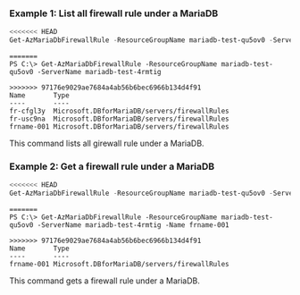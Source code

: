 ### Example 1: List all firewall rule under a MariaDB
```powershell
<<<<<<< HEAD
Get-AzMariaDbFirewallRule -ResourceGroupName mariadb-test-qu5ov0 -ServerName mariadb-test-4rmtig
```

```output
=======
PS C:\> Get-AzMariaDbFirewallRule -ResourceGroupName mariadb-test-qu5ov0 -ServerName mariadb-test-4rmtig

>>>>>>> 97176e9029ae7684a4ab56b6bec6966b134d4f91
Name       Type
----       ----
fr-cfgl3y  Microsoft.DBforMariaDB/servers/firewallRules
fr-usc9na  Microsoft.DBforMariaDB/servers/firewallRules
frname-001 Microsoft.DBforMariaDB/servers/firewallRules
```

This command lists all girewall rule under a MariaDB.

### Example 2: Get a firewall rule under a MariaDB
```powershell
<<<<<<< HEAD
Get-AzMariaDbFirewallRule -ResourceGroupName mariadb-test-qu5ov0 -ServerName mariadb-test-4rmtig -Name frname-001
```

```output
=======
PS C:\> Get-AzMariaDbFirewallRule -ResourceGroupName mariadb-test-qu5ov0 -ServerName mariadb-test-4rmtig -Name frname-001

>>>>>>> 97176e9029ae7684a4ab56b6bec6966b134d4f91
Name       Type
----       ----
frname-001 Microsoft.DBforMariaDB/servers/firewallRules
```

This command gets a firewall rule under a MariaDB.

